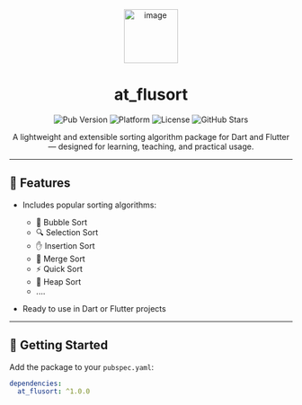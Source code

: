 <div align="center" gap="xs">
  <img width="96" height="96" alt="image" src="https://github.com/user-attachments/assets/8bdfdc75-ff13-4341-ab9a-d5eb3f057122" />
  <h1>at_flusort</h1>
</div>

<p align="center">
  <img src="https://img.shields.io/pub/v/at_flusort" alt="Pub Version" />
  <img src="https://img.shields.io/badge/platform-Dart%20%26%20Flutter-blue" alt="Platform" />
  <img src="https://img.shields.io/github/license/Krystal0212/at_flusort" alt="License" />
  <img src="https://img.shields.io/github/stars/Krystal0212/at_flusort?style=social" alt="GitHub Stars" />
</p>

<p align="center">
  A lightweight and extensible sorting algorithm package for Dart and Flutter — designed for learning, teaching, and practical usage.
</p>

---

## 🌟 Features

- Includes popular sorting algorithms:
  - 🛁 Bubble Sort
  - 🔍 Selection Sort
  - ✋ Insertion Sort
  - 🧩 Merge Sort
  - ⚡ Quick Sort
  - 🔺 Heap Sort
  - ....

- Ready to use in Dart or Flutter projects

---

## 🚀 Getting Started

Add the package to your `pubspec.yaml`:


```yaml
dependencies:
  at_flusort: ^1.0.0
